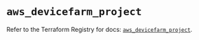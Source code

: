 # `aws_devicefarm_project`

Refer to the Terraform Registry for docs: [`aws_devicefarm_project`](https://registry.terraform.io/providers/hashicorp/aws/6.2.0/docs/resources/devicefarm_project).
